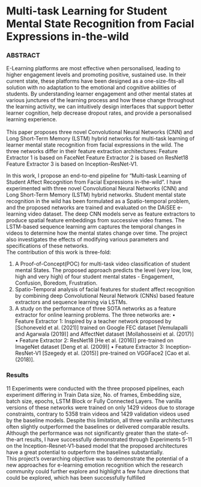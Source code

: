 # Multi-task Learning for Student Mental State Recognition from Facial Expressions in-the-wild

### ABSTRACT
E-Learning platforms are most effective when personalised, leading to higher engagement levels and promoting positive, sustained use. In their current state, these platforms have been designed as a one-size-fits-all solution with no adaptation to the emotional and cognitive abilities of students. By understanding learner engagement and other mental states at various junctures of the learning process and how these change throughout the learning activity, we can intuitively design interfaces that support better learner cognition, help decrease dropout rates, and provide a personalised learning experience.
<br><br>
This paper proposes three novel Convolutional Neural Networks (CNN) and Long Short-Term Memory (LSTM) hybrid networks for multi-task learning of learner mental state
recognition from facial expressions in the wild. The three networks differ in their feature extraction architectures:
Feature Extractor 1 is based on FaceNet
Feature Extractor 2 is based on ResNet18
Feature Extractor 3 is based on Inception-ResNet-V1. 
<br>


In this work, I propose an end-to-end pipeline for “Multi-task Learning of Student Affect Recognition from Facial Expressions in-the-wild”. I have experimented with three novel Convolutional Neural Networks (CNN) and Long Short-Term Memory (LSTM) hybrid networks. Student mental state recognition in the wild has been formulated as a Spatio-temporal problem, and the proposed networks are trained and evaluated on the DAiSEE e-learning video dataset. The deep CNN models serve as feature extractors to produce spatial feature embeddings from successive video frames. The LSTM-based sequence learning arm captures the temporal changes in videos to determine how the mental states change over time. The project also investigates the effects of modifying various parameters and specifications of these networks.
<br>
The contribution of this work is three-fold:
1. A Proof-of-Concept(POC) for multi-task video classification of student mental States. The proposed approach predicts the level (very low, low, high and very
high) of four student mental states - Engagement, Confusion, Boredom, Frustration.
2. Spatio-Temporal analysis of facial features for student affect recognition by combining deep Convolutional Neural Network (CNNs) based feature extractors and
sequence learning via LSTMs.
3. A study on the performance of three SOTA networks as a feature extractor for online learning problems. The three networks are:
• Feature Extractor 1: Inspired by a teacher network proposed by [Schoneveld et al. (2021)] trained on Google FEC dataset [Vemulapalli and Agarwala
(2019)] and AffectNet dataset [Mollahosseini et al. (2017)]
• Feature Extractor 2: ResNet18 [He et al. (2016)] pre-trained on ImageNet dataset [Deng et al. (2009)]
• Feature Extractor 3: Inception-ResNet-V1 [Szegedy et al. (2015)] pre-trained on VGGFace2 [Cao et al. (2018)].

### Results
11 Experiments were conducted with the three proposed pipelines, each experiment differing in Train Data size, No. of frames, Embedding size, batch size, epochs, LSTM Block or Fully Connected Layers. The vanilla versions of these networks were trained on only 1429 videos due to storage constraints, contrary to 5358 train videos and 1429 validation videos used by the baseline models. Despite this limitation, all three vanilla architectures often slightly outperformed the baselines or delivered comparable results. Although the performance was not significantly greater than the state-of-the-art results, I have successfully demonstrated through Experiments 5-11 on the Inception-Resnet-V1-based model that the proposed architectures have a great potential to outperform the baselines substantially.
<br>
This project’s overarching objective was to demonstrate the potential of a new approaches for e-learning emotion recognition which the research community could further
explore and highlight a few future directions that could be explored, which has been
successfully fulfilled

